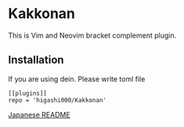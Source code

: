 # Kakkonan

This is Vim and Neovim bracket complement plugin.


## Installation
If you are using dein.
Please write toml file
```
[[plugins]]
repo = 'higashi000/Kakkonan'
```

[Japanese README](./Japanese.md)
